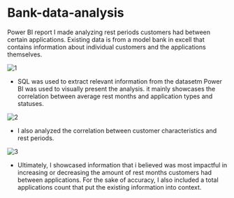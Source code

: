 
# Bank-data-analysis
  Power BI report I made analyzing rest periods customers had between certain applications. Existing data is from a model bank in excell 
  that contains information about individual customers and the applications themselves. 

![1](https://github.com/JemalQ/Bank-data-analysis/assets/142812028/0b2e4135-3855-4f66-96cb-571aab5b51a4)

* SQL was used to extract relevant information from the datasetm Power BI was used to visually present the analysis. it mainly showcases 
  the correlation between average rest months and application types and statuses.

![2](https://github.com/JemalQ/Bank-data-analysis/assets/142812028/c1598226-ffc0-45b1-b7fd-af7680f44289)

 * I also analyzed the correlation between customer characteristics and rest periods.

![3](https://github.com/JemalQ/Bank-data-analysis/assets/142812028/ccb6f9c5-4b9f-4240-a523-7cb65e3769ad)

*  Ultimately, I showcased information that i believed was most impactful in increasing or decreasing the amount of rest months customers 
   had between applications. For the sake of accuracy, I also included a total applications count that put the existing information into 
  context.
